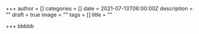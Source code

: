 +++
author = []
categories = []
date = 2021-07-13T06:00:00Z
description = ""
draft = true
image = ""
tags = []
title = ""

+++
bbbbb